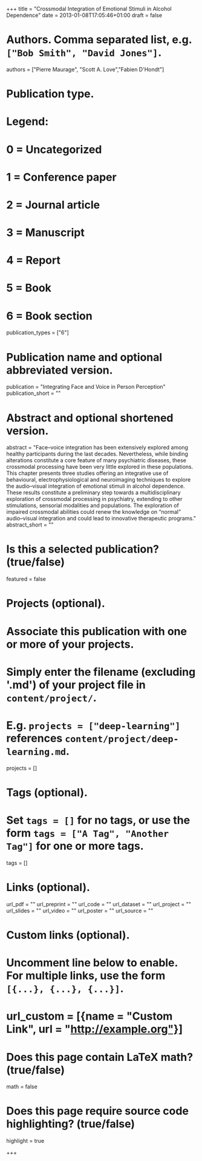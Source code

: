 +++
title = "Crossmodal Integration of Emotional Stimuli in Alcohol Dependence"
date = 2013-01-08T17:05:46+01:00
draft = false

# Authors. Comma separated list, e.g. `["Bob Smith", "David Jones"]`.
authors = ["Pierre Maurage", "Scott A. Love","Fabien D'Hondt"]

# Publication type.
# Legend:
# 0 = Uncategorized
# 1 = Conference paper
# 2 = Journal article
# 3 = Manuscript
# 4 = Report
# 5 = Book
# 6 = Book section
publication_types = ["6"]

# Publication name and optional abbreviated version.
publication = "Integrating Face and Voice in Person Perception"
publication_short = ""

# Abstract and optional shortened version.
abstract = "Face–voice integration has been extensively explored among healthy participants during the last decades. Nevertheless, while binding alterations constitute a core feature of many psychiatric diseases, these crossmodal processing have been very little explored in these populations. This chapter presents three studies offering an integrative use of behavioural, electrophysiological and neuroimaging techniques to explore the audio–visual integration of emotional stimuli in alcohol dependence. These results constitute a preliminary step towards a multidisciplinary exploration of crossmodal processing in psychiatry, extending to other stimulations, sensorial modalities and populations. The exploration of impaired crossmodal abilities could renew the knowledge on “normal” audio–visual integration and could lead to innovative therapeutic programs."
abstract_short = ""


# Is this a selected publication? (true/false)
featured = false

# Projects (optional).
#   Associate this publication with one or more of your projects.
#   Simply enter the filename (excluding '.md') of your project file in `content/project/`.
#   E.g. `projects = ["deep-learning"]` references `content/project/deep-learning.md`.
projects = []

# Tags (optional).
#   Set `tags = []` for no tags, or use the form `tags = ["A Tag", "Another Tag"]` for one or more tags.
tags = []

# Links (optional).
url_pdf = ""
url_preprint = ""
url_code = ""
url_dataset = ""
url_project = ""
url_slides = ""
url_video = ""
url_poster = ""
url_source = ""

# Custom links (optional).
#   Uncomment line below to enable. For multiple links, use the form `[{...}, {...}, {...}]`.
# url_custom = [{name = "Custom Link", url = "http://example.org"}]

# Does this page contain LaTeX math? (true/false)
math = false

# Does this page require source code highlighting? (true/false)
highlight = true


+++
